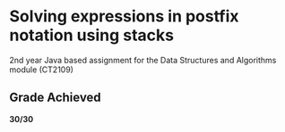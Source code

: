 # Solving expressions in postfix notation using stacks #
2nd year Java based assignment for the Data Structures and Algorithms module (CT2109)
## Grade Achieved ##
**30/30**
